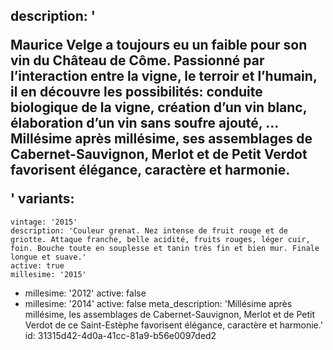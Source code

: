 description: '<p>Maurice Velge a toujours eu un faible pour son vin du Château de Côme. Passionné par l’interaction entre la vigne, le terroir et l’humain, il en découvre les possibilités: conduite biologique de la vigne, création d’un vin blanc, élaboration d’un vin sans soufre ajouté, ... Millésime après millésime, ses assemblages de Cabernet-Sauvignon, Merlot et de Petit Verdot favorisent élégance, caractère et harmonie.</p>'
variants:
  -
    vintage: '2015'
    description: 'Couleur grenat. Nez intense de fruit rouge et de griotte. Attaque franche, belle acidité, fruits rouges, léger cuir, foin. Bouche toute en souplesse et tanin très fin et bien mur. Finale longue et suave.'
    active: true
    millesime: '2015'
  -
    millesime: '2012'
    active: false
  -
    millesime: '2014'
    active: false
meta_description: 'Millésime après millésime, les assemblages de Cabernet-Sauvignon, Merlot et de Petit Verdot de ce Saint-Estèphe favorisent élégance, caractère et harmonie.'
id: 31315d42-4d0a-41cc-81a9-b56e0097ded2
